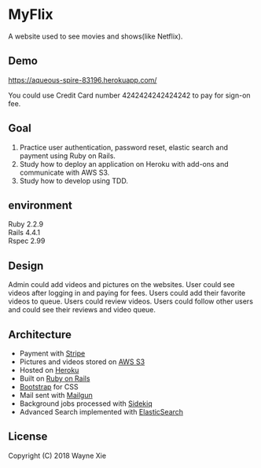 # MyFlix
A website used to see movies and shows(like Netflix).

## Demo 
https://aqueous-spire-83196.herokuapp.com/ 

You could use Credit Card number 4242424242424242 to pay for sign-on fee.

## Goal
1. Practice user authentication, password reset, elastic search and payment using Ruby on Rails.  
2. Study how to deploy an application on Heroku with add-ons and communicate with AWS S3.  
3. Study how to develop using TDD. 

## environment   
Ruby 2.2.9  
Rails 4.4.1  
Rspec 2.99

## Design
Admin could add videos and pictures on the websites.
User could see videos after logging in and paying for fees. 
Users could add their favorite videos to queue. 
Users could review videos.
Users could follow other users and could see their reviews and video queue.

## Architecture

* Payment with [Stripe](https://stripe.com/ "Stripe")
* Pictures and videos stored on [AWS S3](https://aws.amazon.com/s3/ "AWS")
* Hosted on [Heroku](https://www.heroku.com/ "Heroku")
* Built on [Ruby on Rails](http://rubyonrails.org/ "Rails")
* [Bootstrap](https://getbootstrap.com/ "Bootstrap") for CSS
* Mail sent with [Mailgun](https://www.mailgun.com/)
* Background jobs processed with [Sidekiq](https://github.com/mperham/sidekiq)
* Advanced Search implemented with [ElasticSearch](https://www.elastic.co/)


## License
Copyright (C) 2018 Wayne Xie
